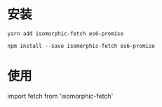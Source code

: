 
# 安装

`yarn add isomorphic-fetch es6-promise`

`npm install --save isomorphic-fetch es6-promise`

# 使用

import fetch from 'isomorphic-fetch'


